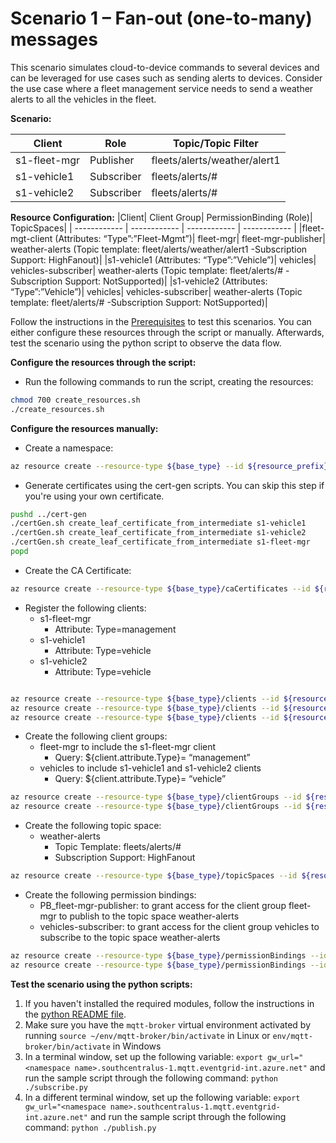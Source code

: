 # Scenario 1 – Fan-out (one-to-many) messages
This scenario simulates cloud-to-device commands to several devices and can be leveraged for use cases such as sending alerts to devices. Consider the use case where a fleet management service needs to send a weather alerts to all the vehicles in the fleet.

**Scenario:**

|Client | Role | Topic/Topic Filter|
| ------------ | ------------ | ------------ |
|s1-fleet-mgr | Publisher | fleets/alerts/weather/alert1|
|s1-vehicle1 | Subscriber | fleets/alerts/#|
|s1-vehicle2 | Subscriber | fleets/alerts/#|

**Resource Configuration:**
|Client| Client Group| PermissionBinding (Role)| TopicSpaces|
| ------------ | ------------ | ------------ | ------------ |
|fleet-mgt-client (Attributes: “Type”:”Fleet-Mgmt”)| fleet-mgr| fleet-mgr-publisher|  weather-alerts (Topic template: fleet/alerts/weather/alert1 -Subscription Support: HighFanout)|
|s1-vehicle1 (Attributes: “Type”:”Vehicle”)| vehicles| vehicles-subscriber|  weather-alerts (Topic template: fleet/alerts/# -Subscription Support: NotSupported)|
|s1-vehicle2 (Attributes: “Type”:”Vehicle”)| vehicles| vehicles-subscriber|  weather-alerts (Topic template: fleet/alerts/# -Subscription Support: NotSupported)|

Follow the instructions in the [Prerequisites](#prerequisites) to test this scenarios. You can either configure these resources through the script or manually. Afterwards, test the scenario using the python script to observe the data flow.

**Configure the resources through the script:**
- Run the following commands to run the script, creating the resources: 
```bash
chmod 700 create_resources.sh
./create_resources.sh
```

**Configure the resources manually:**
- Create a namespace:
```bash
az resource create --resource-type ${base_type} --id ${resource_prefix} --is-full-object --api-version 2022-10-15-preview --properties @./resources/NS_Scenario1.json
```
- Generate certificates using the cert-gen scripts. You can skip this step if you're using your own certificate.
```bash
pushd ../cert-gen
./certGen.sh create_leaf_certificate_from_intermediate s1-vehicle1
./certGen.sh create_leaf_certificate_from_intermediate s1-vehicle2
./certGen.sh create_leaf_certificate_from_intermediate s1-fleet-mgr
popd
```
- Create the CA Certificate:
```bash
az resource create --resource-type ${base_type}/caCertificates --id ${resource_prefix}/caCertificates/test-ca-cert --api-version 2022-10-15-preview --properties @./resources/CAC_test-ca-cert.json
```
- Register the following clients:
	- s1-fleet-mgr
		- Attribute: Type=management
	- s1-vehicle1
		- Attribute: Type=vehicle
	- s1-vehicle2
		- Attribute: Type=vehicle
```bash

az resource create --resource-type ${base_type}/clients --id ${resource_prefix}/clients/s1-fleet-mgr --api-version 2022-10-15-preview --properties @./resources/C_fleet-mgr.json
az resource create --resource-type ${base_type}/clients --id ${resource_prefix}/clients/s1-vehicle1 --api-version 2022-10-15-preview --properties @./resources/C_vehicle1.json
az resource create --resource-type ${base_type}/clients --id ${resource_prefix}/clients/s1-vehicle2 --api-version 2022-10-15-preview --properties @./resources/C_vehicle2.json
```
- Create the following client groups:
	- fleet-mgr to include the s1-fleet-mgr client
		- Query: ${client.attribute.Type}= “management”
	- vehicles to include s1-vehicle1 and s1-vehicle2 clients
		- Query: ${client.attribute.Type}= “vehicle”
```bash
az resource create --resource-type ${base_type}/clientGroups --id ${resource_prefix}/clientGroups/fleet-mgr --api-version 2022-10-15-preview --properties @./resources/CG_fleet-mgr.json
az resource create --resource-type ${base_type}/clientGroups --id ${resource_prefix}/clientGroups/vehicles --api-version 2022-10-15-preview --properties @./resources/CG_vehicles.json
```
- Create the following topic space:
	- weather-alerts
		- Topic Template: fleets/alerts/#
		- Subscription Support: HighFanout
```bash
az resource create --resource-type ${base_type}/topicSpaces --id ${resource_prefix}/topicSpaces/weather-alerts --api-version 2022-10-15-preview --properties @./resources/TS_weather-alerts.json
```
- Create the following permission bindings:
	- PB_fleet-mgr-publisher: to grant access for the client group fleet-mgr to publish to the topic space weather-alerts
	- vehicles-subscriber: to grant access for the client group vehicles to subscribe to the topic space weather-alerts
```bash
az resource create --resource-type ${base_type}/permissionBindings --id ${resource_prefix}/permissionBindings/fleet-mgr-publisher --api-version 2022-10-15-preview --properties @./resources/PB_fleet-mgr-publisher.json
az resource create --resource-type ${base_type}/permissionBindings --id ${resource_prefix}/permissionBindings/vehicles-subscriber --api-version 2022-10-15-preview --properties @./resources/PB_vehicles-subscriber.json
```

**Test the scenario using the python scripts:**
1. If you haven't installed the required modules, follow the instructions in the [python README file](../python/README.md).
2. Make sure you have the `mqtt-broker` virtual environment activated by running `source ~/env/mqtt-broker/bin/activate` in Linux or `env/mqtt-broker/bin/activate` in Windows
3. In a terminal window, set up the following variable: `export gw_url="<namespace name>.southcentralus-1.mqtt.eventgrid-int.azure.net"` and run the sample script through the following command: `python ./subscribe.py`
4. In a different terminal window, set up the following variable: `export gw_url="<namespace name>.southcentralus-1.mqtt.eventgrid-int.azure.net"` and run the sample script through the following command: `python ./publish.py`
